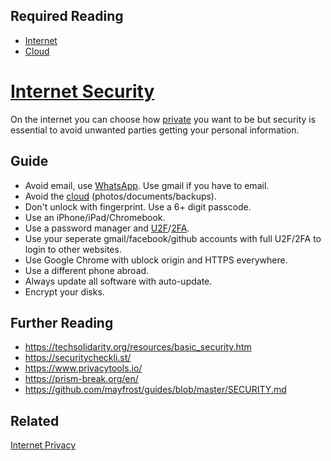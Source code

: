 ## Required Reading
- [Internet](https://github.com/robs898/bongo/blob/master/Internet.md)
- [Cloud](https://github.com/robs898/bongo/blob/master/Cloud.md)

# [Internet Security](https://github.com/robs898/bongo/blob/master/InternetSecurity.md)
On the internet you can choose how [private](https://github.com/robs898/bongo/blob/master/InternetPrivacy.md) you want to be but security is essential to avoid unwanted parties getting your personal information.

## Guide
- Avoid email, use [WhatsApp](https://github.com/robs898/bongo/blob/master/WhatsApp.md). Use gmail if you have to email.
- Avoid the [cloud](https://github.com/robs898/bongo/blob/master/Cloud.md) (photos/documents/backups).
- Don't unlock with fingerprint. Use a 6+ digit passcode.
- Use an iPhone/iPad/Chromebook.
- Use a password manager and [U2F](https://github.com/robs898/bongo/blob/master/U2F.md)/[2FA](https://github.com/robs898/bongo/blob/master/2FA.md).
- Use your seperate gmail/facebook/github accounts with full U2F/2FA to login to other websites.
- Use Google Chrome with ublock origin and HTTPS everywhere.
- Use a different phone abroad.
- Always update all software with auto-update.
- Encrypt your disks.

## Further Reading
- https://techsolidarity.org/resources/basic_security.htm
- https://securitycheckli.st/
- https://www.privacytools.io/
- https://prism-break.org/en/
- https://github.com/mayfrost/guides/blob/master/SECURITY.md

## Related
[Internet Privacy](https://github.com/robs898/bongo/blob/master/InternetPrivacy.md)

